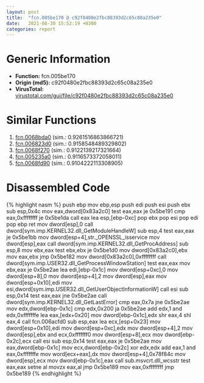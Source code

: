 ```yaml
---
layout: post
title:  "fcn.005be170 @ c92f0480e2fbc88393d2c65c08a235e0"
date:   2021-08-30 15:52:19 +0300
categories: report
---
```


# Generic Information
- **Function:** fcn.005be170
- **Origin (md5):** c92f0480e2fbc88393d2c65c08a235e0
- **VirusTotal:** [virustotal.com/gui/file/c92f0480e2fbc88393d2c65c08a235e0][virustotal_ref]



# Similar Functions

1. [fcn.0068bda0][similar_1_ref] (sim.: 0.9261516863866721)
2. [fcn.006823d0][similar_2_ref] (sim.: 0.9158548489329802)
3. [fcn.0068f270][similar_3_ref] (sim.: 0.9122139217321664)
4. [fcn.005235a0][similar_4_ref] (sim.: 0.9116573372058011)
5. [fcn.0068fd90][similar_5_ref] (sim.: 0.9104222113308905)


# Disassembled Code

{% highlight nasm %}
push ebp
mov ebp,esp
push edi
push esi
push ebx
sub esp,0x4c
mov eax,dword[0x83a2c0]
test eax,eax
je 0x5be191
cmp eax,0xffffffff
je 0x5be1da
call eax
lea esp,[ebp-0xc]
pop ebx
pop esi
pop edi
pop ebp
ret 
mov dword[esp],0
call dword[sym.imp.KERNEL32.dll_GetModuleHandleW]
sub esp,4
test eax,eax
je 0x5be1bb
mov dword[esp+4],str._OPENSSL_isservice
mov dword[esp],eax
call dword[sym.imp.KERNEL32.dll_GetProcAddress]
sub esp,8
mov ebx,eax
test ebx,ebx
je 0x5be1d0
mov dword[0x83a2c0],ebx
mov eax,ebx
jmp 0x5be182
mov dword[0x83a2c0],0xffffffff
call dword[sym.imp.USER32.dll_GetProcessWindowStation]
test eax,eax
mov ebx,eax
je 0x5be2ae
lea edi,[ebp-0x1c]
mov dword[esp+0xc],0
mov dword[esp+8],0
mov dword[esp+4],2
mov dword[esp],eax
mov dword[esp+0x10],edi
mov esi,dword[sym.imp.USER32.dll_GetUserObjectInformationW]
call esi
sub esp,0x14
test eax,eax
jne 0x5be2ae
call dword[sym.imp.KERNEL32.dll_GetLastError]
cmp eax,0x7a
jne 0x5be2ae
mov edx,dword[ebp-0x1c]
cmp edx,0x200
ja 0x5be2ae
add edx,1
and edx,0xfffffffe
lea eax,[edx+0x20]
mov dword[ebp-0x1c],edx
shr eax,4
shl eax,4
call fcn.006acfd0
sub esp,eax
lea ecx,[esp+0x23]
mov dword[esp+0x10],edi
mov dword[esp+0xc],edx
mov dword[esp+4],2
mov dword[esp],ebx
and ecx,0xfffffff0
mov dword[esp+8],ecx
mov dword[ebp-0x2c],ecx
call esi
sub esp,0x14
test eax,eax
je 0x5be2ae
mov eax,dword[ebp-0x1c]
mov ecx,dword[ebp-0x2c]
xor edx,edx
add eax,1
and eax,0xfffffffe
mov word[ecx+eax],dx
mov dword[esp+4],0x78f84c
mov dword[esp],ecx
mov dword[ebp-0x1c],eax
call sub.msvcrt.dll_wcsstr
test eax,eax
setne al
movzx eax,al
jmp 0x5be189
mov eax,0xffffffff
jmp 0x5be189
{% endhighlight %}


[similar_1_ref]: /report/fcn.0068bda0@c92f0480e2fbc88393d2c65c08a235e0
[similar_2_ref]: /report/fcn.006823d0@c92f0480e2fbc88393d2c65c08a235e0
[similar_3_ref]: /report/fcn.0068f270@c92f0480e2fbc88393d2c65c08a235e0
[similar_4_ref]: /report/fcn.005235a0@c92f0480e2fbc88393d2c65c08a235e0
[similar_5_ref]: /report/fcn.0068fd90@c92f0480e2fbc88393d2c65c08a235e0
[virustotal_ref]: https://www.virustotal.com/gui/file/c92f0480e2fbc88393d2c65c08a235e0
